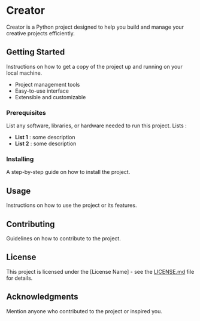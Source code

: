 # Creator

Creator is a Python project designed to help you build and manage your creative projects efficiently.

## Getting Started

Instructions on how to get a copy of the project up and running on your local machine.

- Project management tools
- Easy-to-use interface
- Extensible and customizable

### Prerequisites

List any software, libraries, or hardware needed to run this project.
Lists :

- **List 1** : some description
- **List 2** : some description

### Installing

A step-by-step guide on how to install the project.

## Usage

Instructions on how to use the project or its features.

## Contributing

Guidelines on how to contribute to the project.

## License

This project is licensed under the [License Name] - see the [LICENSE.md](LICENSE.md) file for details.

## Acknowledgments

Mention anyone who contributed to the project or inspired you.
